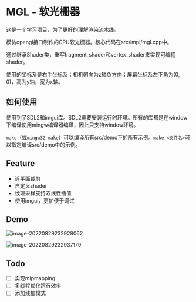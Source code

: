 # MGL - 软光栅器

这是一个学习项目，为了更好的理解渲染流水线。

模仿opengl接口制作的CPU软光栅器。核心代码在src/impl/mgl.cpp中。

通过继承Shader类，重写fragment_shader和vertex_shader来实现可编程shader。

使用的坐标系是右手坐标系；相机朝向为z轴负方向；屏幕坐标系左下角为(0, 0)，高为y轴，宽为x轴。

## 如何使用

使用到了SDL2和imgui库。SDL2需要安装运行时环境。所有的库都是在window下编译使用mingw编译器编译，因此只支持window环境。

`make`（或`mingw32-make`）可以编译所有src/demo下的所有示例。`make <文件名>`可以指定编译src/demo中的示例。

## Feature

+ 近平面裁剪
+ 自定义shader
+ 纹理采样支持双线性插值
+ 使用imgui，更加便于调试

## Demo

![image-20220829232928062](https://minioapi.limil.top:9000/images/2022/08/29/image-20220829232928062_repeat_1661786970749__614203.png)

![image-20220829232937179](https://minioapi.limil.top:9000/images/2022/08/29/image-20220829232937179_repeat_1661786978423__048483.png)

## Todo

- [ ] 实现mipmapping
- [ ] 多线程优化运行效率
- [ ] 添加线框模式